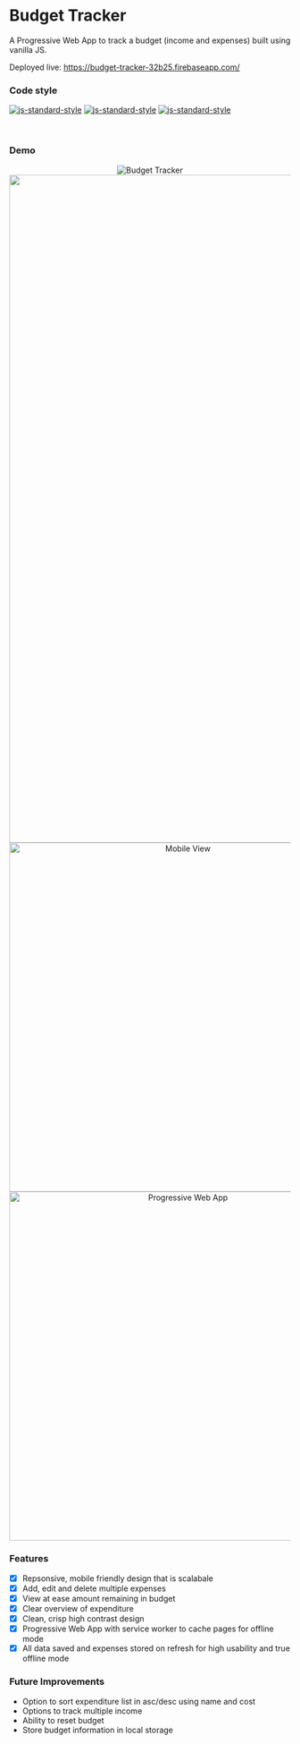 # Budget Tracker

A Progressive Web App to track a budget (income and expenses) built using vanilla JS.

Deployed live: https://budget-tracker-32b25.firebaseapp.com/


### Code style
  [![js-standard-style](https://img.shields.io/badge/code%20style-standard-brightgreen.svg?style=flat)](https://github.com/feross/standard)
    [![js-standard-style](https://img.shields.io/badge/deployed-live-blue.svg)](https://team1-iot.firebaseapp.com/)
    [![js-standard-style](https://img.shields.io/badge/deployed%20version-1.1.1-green.svg)](https://team1-iot.firebaseapp.com/)

<br />


### Demo

<p align="center">
  <img alt="Budget Tracker" src='https://user-images.githubusercontent.com/39765499/52184030-1cd2c280-2806-11e9-8cbc-f40c9acc83b5.gif'>

<img width="1194" alt="Desktop View" src="https://user-images.githubusercontent.com/39765499/52184032-20fee000-2806-11e9-996c-7f398e7b749e.png">

<img width="624" alt="Mobile View" src="https://user-images.githubusercontent.com/39765499/52184031-20fee000-2806-11e9-8f43-408d9975fbf3.png">


<img width="624" alt="Progressive Web App" src="https://user-images.githubusercontent.com/39765499/52185581-d044b280-2818-11e9-9470-b0ef8c90d724.jpg">

</p>

### Features

- [x] Repsonsive, mobile friendly design that is scalabale
- [x] Add, edit and delete multiple expenses
- [x] View at ease amount remaining in budget
- [x] Clear overview of expenditure
- [x] Clean, crisp high contrast design
- [x] Progressive Web App with service worker to cache pages for offline mode
- [x] All data saved and expenses stored on refresh for high usability and true offline mode

### Future Improvements

* Option to sort expenditure list in asc/desc using name and cost
* Options to track multiple income
* Ability to reset budget
* Store budget information in local storage
